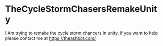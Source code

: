 # TheCycleStormChasersRemakeUnity
 I Am trying to remake the cycle storm chancers in unity. If you want to help please contact me at https://theashbot.com/
